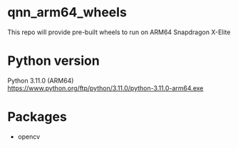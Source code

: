 # qnn_arm64_wheels
This repo will provide pre-built wheels to run on ARM64 Snapdragon X-Elite

# Python version
Python 3.11.0 (ARM64) </br>
https://www.python.org/ftp/python/3.11.0/python-3.11.0-arm64.exe

# Packages
* opencv
